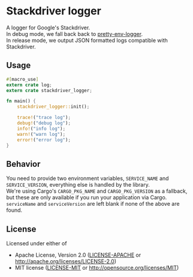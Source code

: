 # Stackdriver logger

A logger for Google's Stackdriver.\
In debug mode, we fall back back to [pretty-env-logger](https://github.com/seanmonstar/pretty-env-logger).\
In release mode, we output JSON formatted logs compatible with Stackdriver.

## Usage
```rust
#[macro_use]
extern crate log;
extern crate stackdriver_logger;

fn main() {
    stackdriver_logger::init();

    trace!("trace log");
    debug!("debug log");
    info!("info log");
    warn!("warn log");
    error!("error log");
}
```

## Behavior
You need to provide two environment variables, `SERVICE_NAME` and `SERVICE_VERSION`, everything else
is handled by the library. \
We're using Cargo's `CARGO_PKG_NAME` and `CARGO_PKG_VERSION` as a fallback, but these are only available
if you run your application via Cargo. \
`serviceName` and `serviceVersion` are left blank if none of the above are found.

## License
Licensed under either of

- Apache License, Version 2.0 ([LICENSE-APACHE](LICENSE-APACHE) or http://apache.org/licenses/LICENSE-2.0)
- MIT license ([LICENSE-MIT](LICENSE-MIT) or http://opensource.org/licenses/MIT)

